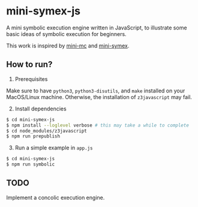 # mini-symex-js

A mini symbolic execution engine written in JavaScript, to illustrate some basic ideas of symbolic execution for beginners.

This work is inspired by [mini-mc](http://github.com/xiw/mini-mc) and [mini-symex](https://github.com/foreverbell/mini-symex).

## How to run?

1. Prerequisites

Make sure to have `python3`, `python3-disutils`, and `make` installed on your MacOS/Linux machine. Otherwise, the installation of `z3javascript` may fail.

2. Install dependencies

```sh
$ cd mini-symex-js
$ npm install --loglevel verbose # this may take a while to complete
$ cd node_modules/z3javascript
$ npm run prepublish
```

3. Run a simple example in `app.js`

```sh
$ cd mini-symex-js
$ npm run symbolic
```

## TODO

Implement a concolic execution engine.
